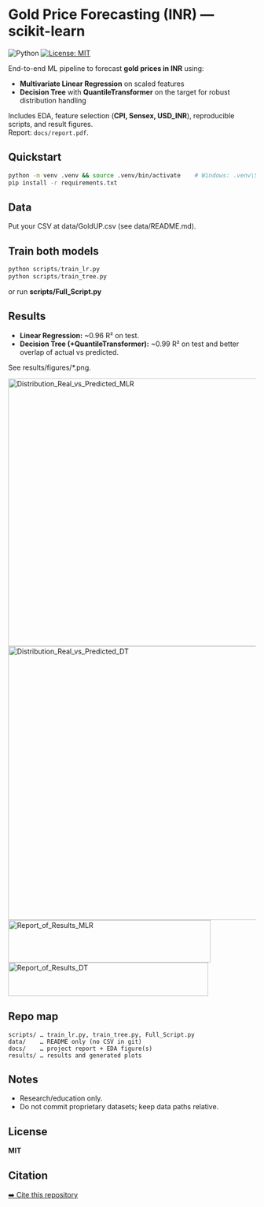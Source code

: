 # Gold Price Forecasting (INR) — scikit-learn

![Python](https://img.shields.io/badge/Python-3.10+-blue)
[![License: MIT](https://img.shields.io/badge/License-MIT-green.svg)](LICENSE)

End-to-end ML pipeline to forecast **gold prices in INR** using:
- **Multivariate Linear Regression** on scaled features
- **Decision Tree** with **QuantileTransformer** on the target for robust distribution handling

Includes EDA, feature selection (**CPI, Sensex, USD_INR**), reproducible scripts, and result figures.  
Report: `docs/report.pdf`. 

## Quickstart
```bash
python -m venv .venv && source .venv/bin/activate    # Windows: .venv\Scripts\activate
pip install -r requirements.txt
```
## Data
Put your CSV at data/GoldUP.csv (see data/README.md).

## Train both models
```python
python scripts/train_lr.py
python scripts/train_tree.py
```
or run **scripts/Full_Script.py**

## Results 
  - **Linear Regression:** ~0.96 R² on test.
  - **Decision Tree (+QuantileTransformer):** ~0.99 R² on test and better overlap of actual vs predicted.

See results/figures/*.png.

<img width="751" height="543" alt="Distribution_Real_vs_Predicted_MLR" src="https://github.com/user-attachments/assets/65b72ed8-b495-41df-8724-03fd600f44c0" />
<img width="744" height="556" alt="Distribution_Real_vs_Predicted_DT" src="https://github.com/user-attachments/assets/8d732d6c-128d-4986-9528-22c753c6b88c" />
<img width="412" height="86" alt="Report_of_Results_MLR" src="https://github.com/user-attachments/assets/98ac62eb-15e6-4091-b8b8-27fc0c3ddeca" />
<img width="407" height="68" alt="Report_of_Results_DT" src="https://github.com/user-attachments/assets/63ae1e80-6131-41f8-99be-6abfcdee80cc" />


## Repo map
```pgsql
scripts/ … train_lr.py, train_tree.py, Full_Script.py
data/    … README only (no CSV in git)
docs/    … project report + EDA figure(s)
results/ … results and generated plots
```

## Notes
  - Research/education only.
  - Do not commit proprietary datasets; keep data paths relative.

## License
**MIT**

## Citation
[➡️ Cite this repository](./CITATION.cff)

